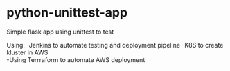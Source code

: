 # python-unittest-app
Simple flask app using unittest to test  

Using:
  -Jenkins to automate testing and deployment pipeline
  -K8S to create kluster in AWS  
  -Using Terrraform to automate AWS deployment

